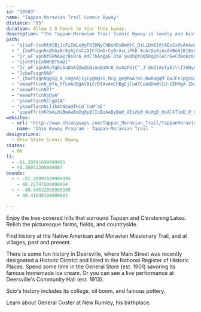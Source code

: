 ```yaml
---
id: "10503"
name: "Tappan-Moravian Trail Scenic Byway"
distance: "55"
duration: Allow 2.5 hours to tour this byway.
description: "The Tappan-Moravian Trail Scenic Byway is lovely and history-rich."
path:
  - "o}iuF~|coNt@{BjJcPzImLx@yFO{DNyChBoHDsBm@}C_DiLiDmE}@{AEsCx@sAnAwANeCOcGB_APaA`BkCnBeEX[bDR~B?bCR^Eh@[r@w@lAgC~@mDnDyHfAgDh@_AnByBfF{Kd@e@fCyAn@o@~AyD^sALy@FeB?sCOwCq@iGgAoFu@eCwAyC?}@h@cDhAgE^s@p@]|HaAbA]dC{CfAaBNe@TgHE_Bo@_F?oNIuGHkCJ{@Ri@xDaFzFSZQ|AiBrEwCpFBjBQ|Aa@|@q@^s@Jy@d@gLvBeKOcEc@oHr@qDd@sAv@yAn@}@jAa@|@KnEEjG[lAQnAa@pHyDbFuDr@qAbAwCJg@BaAOe@}AaCMk@HeHAsBO_BgCcI?s@JqA`@kAxAaB~BsAh@y@nCoI^c@h@SdFSxC\\xQqAbCpAbDx@zLClDmAnC_@rDGlAFc@sAh@cZXoBrEwJRi@NqAJsHYwMFkAXy@p@gA`BeBrCaClHkF~DmChAg@fCiAjHsBrJcJVyADuBI}@e@aBcCeHCUXqX"
  - "_{buFtqgnNc@hAyBrEyAjCsCzD}CfDmDrCyBrAsLjFkD`BcAr@sAjAsAhBeA|B}@xCo@fEKfD^`MDtHSrHUfEoAlKqGrZc@xDUlFD`ERjCpGdc@VrEAzBYrC_@rBu@`Cw@xAkA~AgA~@cIdEgAnA_A|AsAzDk@rEIzA@|BRxCn@`EVfCJjC?lCIlCUjCi@nDi@rBiAxC_AfB_B~BqArAyS|NuAh@mDt@iCVgFFcD\\}A`@yAp@wBrAqAfA}BvCqHjO}ClEoCfC{MlJmAdAyBlC_A`By@jBcAzCe@|BsR`pAbVhOJXEl@Bp@T~@RXn@f@xAj@nEtFlA~@xBpAr@z@h@dBNrK?~PNx@bEdEfAvA`T~[f@dAhAlEfHbNX~@NtADxN"
  - "}r_uF`apnNfGHhAa@rBsBrA_AdC?bAd@pG`DtA`@vDh@tOQhDg@hIeCrGeCdNoAzQaFfB_ApE_FdCwDjJiPt@s@l@ShBKvCJzKYhBYbKaCvAI~@J`EbArG`@bC?nDM~GF`SpA|@^b@b@rAdCxDxHrFtObEfIVlA^dE^tA^l@vCdDt@xA^tBn@vKb@`Br@jAfKtJbA`@x@JrCEdB^rA~@fDrD|CxBjb@pV^JrCDb@LrExExA~@lAXjACvEuAlG_ClBSbAPrGnDrAXrBAx@Sx@e@vEqEpA[fCKvAFdAj@hBpBr@^n@LrB@tB[jFgChCk@`LY~Jr@IzBHdANx@h@fAlE|Fp@xArAtFRnABtASzB}BhIc@rBuAfLe@zFc@xHe@hQSp@sGhMiAxE}BhF]bBFnAZbA|DrD|@zA~BxHRxADnA_@xIYfCoAzHgEnUm@~E?~ApAnHhC~Et@rGNl@\\d@dD|C`BjB|EfGhElJxBbG"
  - "u|otFtp{nNWhBTkA@]"
  - "}r_uF`apnNRuTgEcAaDaA{@w@i@iAu@aDcB_GsAqFUiC^_J`@oD|AyIyEs\\I}ANyAn@cBhEyErBqD~JmYnEqHr@{ARcA?gBs@}EEo@DuAn@qHAcDYgF}@eGqFoXe@wBcAkCo@}@o@g@yAg@o@IkHa@oC_AmAaAu@_Ai@cAcC}FUy@M}@BuBH_Ad@yAxB{DXs@N}@NsEb@{Bz@eCVsAJsAHyENgB|AgInCuU?aBK}@c@oAy@cAqGcEiCsBgHyG}LuK"
  - "}zbuFvqgnNAA"
  - "_{buFtqgnNg@i@_A_Cm@aA}IyEy@m@sI_Mc@_@e@MaA?eE~BwBp@qM`BaJFeJp@sG@YOmAqC_@g@eAk@iAMgACeAJaLvBo@Dq@KaAe@cCgCeF{H_DkEc@kAK_A?mDt@{LHmFEmFYgDUgAgA_EoBwF_AwAwAwAsJcFgF_CcAq@cU_UyBcB_K}FmDqC{AyAiKaLu@sA}@{B_Hk[g@yA{@qBoAuBaA_AeCsBoA_Bi@yAgAmGQk@q@oAoXo_@_@aAYmAw@kHq@iBq@cAk@i@c@QgHqAeA_@_BaAkDkDoBiAwAk@sIeBaIgCaKwAyBeAqBcB_GgHmFaEs@eAiDeHeO}OaEqFo@]}@WsGk@cCDUXsBdIY?}G_CmAMReADcB"
  - "emauFftcnN_@fA_FfLmAdDgAtBiCrD{AvAmChBgCjCuAfCoAdDm@tCU~CEhMgA`Zk@`G}@fE}@`DgAbD"
  - "emauFftcnN??"
  - "emauFftcnNj@yA"
  - "ykauFlqcnNCCg@|A"
  - "ykauFlqcnNL]JkAhNka@fHiQ`CwH^oE"
  - "yopuFfr{mN?mAi@iBmAwBo@q@yQ{IcBoAeByBe@_AIs@i@_Kc@gD_@sA[kT]mD_@_C[qAaDoJeAsAwCsBe@i@m@oAUyA_@mLJmDnAoHv@sGx@mDlByEf@kBNgA?mAQeA_@aAy@mAo@i@kDoBa@k@aAyB_BmFkAyE}@gEKgB?m@dA_EZkC`By[P{JRmAbAmChAcC^oBCwAi@sBeAaBoBaC_@y@y@kE?mAZgAfAwBvIiSvIoRbBcFDc@Oy@mBuBYk@Qs@aAyFqByDSmBNyCb@oBrDyLxBmCh@eAhHkWVwAHgAOmFDuANqAhAuDbF{JlAkDt@kCb@uCH}ADuDIwAK}@Yo@aBgBoCaGaLwZ_AgDsAgNHuQGuAOcA{@iAs@]mA[{AC_Ih@aA]c@a@Uk@MYc@mEiBgGoA{Fc@eAuEmI{BaFe@sBIeA?sAv@mIT{LU{BYw@s@{@uKqGa@g@c@mA_@qEi@oBcEqGiB{Es@sAo@s@y@e@cCa@sAi@iA{@_AqAsCaG_@uAI_A@cA`@uCDqAEmBOmAQm@oHoO_@kAQgAAiBHaAPs@^_ArAmBxA_DvCuJr@_BxBaBhCeAxByA~KaKxByBh@u@Rq@nEuSh@oC^EjIlDhAEr@c@^_@~BmGx@iAl@e@x@YzAKzE^~@Xn@^nOnQbA~@hBjAjJlDxB`Bp@~@`DrG~BfGpDpLr@jBd@p@r@d@x@Lp@EhAYbAEbBX|H~E~@dApBrCbBfDxIhWpH~RzFtMd@~Bv@lH^rBjAtELjAWbM?pDRrBh@lBlBxCbBjBfGzFn@t@h@~@j@jBTlApAhMZ|@h@n@fIlHnJrU~@tAtCjDlA`@fFRbC\\dBf@tF~BnPrE_@nNS|LYdEU|Li@pKbBHnB\\fE?XDXXJZ?^}A~OqAhJ]`ENpCpF|Y^tD?xB_Aj[g@dEa@lBqJxWwCxJmHra@mBlGcBzDyCdFsAfBmClC_BrAcSfNuAjAw@x@cB~BeBxDcA`Do@lDi@lFUlD}BvRk@jGcB|K}BfKmFvRsEzMmApBiDtEmFdIsCzFiKvW[rBEfAn@lHJrBBrBOxCo@fDkBtFk@hAc@f@{@r@uEjBkBfAyC~BgCdDcBbD}ApEaAtEs@zE"
websites:
  - url: "http://www.ohiobyways.com/Tappan_Moravian_Trail/TappanMoravian.htm"
    name: "Ohio Byway Program - Tappan-Moravian Trail "
designations:
  - Ohio State Scenic Byway
states:
  - OH
ll:
  - -81.28991699999995
  - 40.36072200000007
bounds:
  - - -81.28991699999995
    - 40.22747000000004
  - - -80.94522099999995
    - 40.41648100000003

---
```


Enjoy the tree-covered hills that surround Tappan and Clendening Lakes. Relish the picturesque farms, fields, and countryside.

Find history at the Native American and Moravian Missionary Trail, and at villages, past and present.

There is some fun history in Deersville, where Main Street was recently designated a Historic Dictrict and listed in the National Register of Historic Places. Spend some time in the General Store (est. 1901) savoring its famous homemade ice cream. Or you can see a live performance at Deersville's Community Hall (est. 1913).

Scio's history includes its college, oil boom, and famous pottery.

Learn about General Custer at New Rumley, his birthplace.
